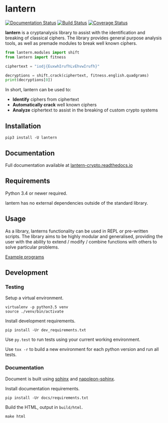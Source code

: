 # lantern

[![Documentation Status](https://readthedocs.org/projects/lantern-crypto/badge/?version=latest)](http://lantern-crypto.readthedocs.io/en/latest/?badge=latest)
[![Build Status](https://travis-ci.org/CameronLonsdale/lantern.svg?branch=master)](https://travis-ci.org/CameronLonsdale/lantern)
[![Coverage Status](https://coveralls.io/repos/github/CameronLonsdale/lantern/badge.svg?branch=master)](https://coveralls.io/github/CameronLonsdale/lantern?branch=master)

**lantern** is a cryptanalysis library to assist with the identification and breaking of classical ciphers. The library provides general purpose analysis tools, as well as premade modules to break well known ciphers.

```python
from lantern.modules import shift
from lantern import fitness

ciphertext = "iodj{EuxwhIrufhLvEhvwIrufh}"

decryptions = shift.crack(ciphertext, fitness.english.quadgrams)
print(decryptions[0])
```

In short, lantern can be used to:

+ **Identify** ciphers from ciphertext
+ **Automatically crack** well known ciphers
+ **Analyze** ciphertext to assist in the breaking of custom crypto systems

## Installation

```
pip3 install -U lantern
```

## Documentation

Full documentation available at [lantern-crypto.readthedocs.io](https://lantern-crypto.readthedocs.io)

## Requirements

Python 3.4 or newer required.

lantern has no external dependencies outside of the standard library.

## Usage

As a library, lanterns functionality can be used in REPL or pre-written scripts. 
The library aims to be highly modular and generalised, providing the user with the ability to extend / modify / combine functions
with others to solve particular problems.

[Example programs](examples)

## Development

### Testing

Setup a virtual environment.

```
virtualenv -p python3.5 venv
source ./venv/bin/activate
```

Install development requirements.

`pip install -Ur dev_requirements.txt`

Use `py.test` to run tests using your current working environment.

Use `tox -r` to build a new environment for each python version and run all tests.

### Documentation

Document is built using [sphinx](http://www.sphinx-doc.org) and [napoleon-sphinx](https://sphinxcontrib-napoleon.readthedocs.io).

Install documentation requirements.

`pip install -Ur docs/requirements.txt`

Build the HTML, output in `build/html`.

`make html`
